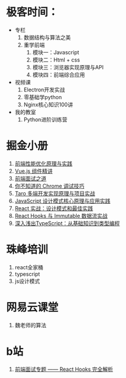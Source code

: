 # 极客时间：
- 专栏
  1. 数据结构与算法之美
  2. 重学前端
     1. 模块一：Javascript
     2. 模块二：Html + css
     3. 模块三：浏览器实现原理与API
     4. 模块四：前端综合应用
- 视频课
  1. Electron开发实战
  2. 零基础学python
  3. Nginx核心知识100讲
- 我的教室
  1. Python进阶训练营

# 掘金小册
1. [前端性能优化原理与实践](https://juejin.im/book/5b936540f265da0a9624b04b)
2. [Vue.js 组件精讲](https://juejin.im/book/5bc844166fb9a05cd676ebca)
3. [前端面试之道](https://juejin.im/book/5bdc715fe51d454e755f75ef)
4. [你不知道的 Chrome 调试技巧](https://juejin.im/book/5c526902e51d4543805ef35e)
5. [Taro 多端开发实现原理与项目实战](https://juejin.im/book/5b73a131f265da28065fb1cd)
6. [JavaScript 设计模式核⼼原理与应⽤实践](https://juejin.im/book/5c70fc83518825428d7f9dfb)
7. [React 实战：设计模式和最佳实践](https://juejin.im/book/5ba42844f265da0a8a6aa5e9)
8. [React Hooks 与 Immutable 数据流实战](https://juejin.im/book/5da96626e51d4524ba0fd237)
9. [深入浅出TypeScript：从基础知识到类型编程](https://juejin.im/book/5da08714518825520e6bb810)

# 珠峰培训
1. react全家桶
2. typescript
3. js设计模式

# 网易云课堂
1. 魏老师的算法

# b站
1. [前端面试专题 —— React Hooks 完全解析](https://www.bilibili.com/video/av75221043/?p=2&t=17)
